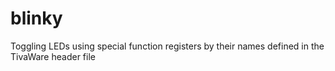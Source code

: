 # blinky
Toggling LEDs using special function registers by their names
defined in the TivaWare header file